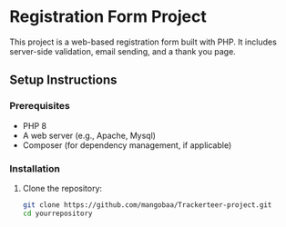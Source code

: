 # Registration Form Project

This project is a web-based registration form built with PHP. It includes server-side validation, email sending, and a thank you page.

## Setup Instructions

### Prerequisites

- PHP 8
- A web server (e.g., Apache, Mysql)
- Composer (for dependency management, if applicable)

### Installation

1. Clone the repository:

   ```bash
   git clone https://github.com/mangobaa/Trackerteer-project.git
   cd yourrepository
